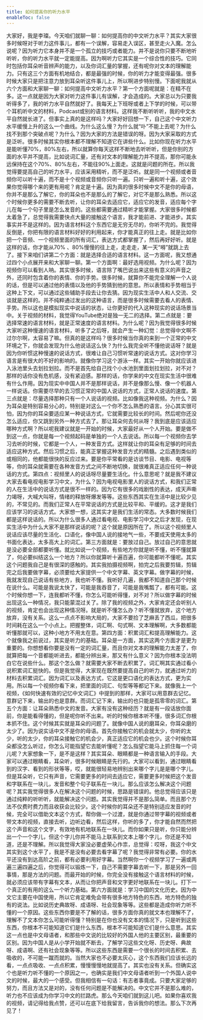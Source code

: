```yaml
---
title: 如何提高你的听力水平
enableToc: false
---
```


大家好，我是李璨。今天咱们就聊一聊：如何提高你的中文听力水平？其实大家很多时候呀对于听力这件事儿，都有一个误解，容易走入误区，甚至走火入魔。怎么说呢？因为听力它本身并不是一个孤立的技巧或者能力。并不是说你只要不断地听听听，你的听力水平就一定能提高。因为啊听力它其实是一个综合性的技巧。它同时包括你耳朵听音辨声的能力，以及你词汇量的掌握，还有呢你对文本的理解能力。只有这三个方面有机地结合，都是最强的时候，你的听力才能变得最强。很多时候大家只是把注意力放到耳朵听这件事儿上，所以啊进步特别慢。下面呢我就从六个方面和大家聊一聊：如何提高中文听力水平？第一个方面呢就是：在精不在多。这一点就是因为大家对听力这件事儿有误解，才会造成的。大家总以为只要我听得多了，我的听力水平自然就好了。我每天上下班呀或者上下学的时候，可以带个耳机听中文的材料，Podcast或别的语言材料。这样我不断听听听，我的中文水平自然就长进了。但事实上真的是这样吗？大家好好回想一下，自己这个中文听力水平缓慢上升的这么一个曲线。为什么这么慢？为什么就“卟”不能上去呢？为什么找不到那个突破点呢？为什么？因为大家的方法是错误的呀。因为大家采取的方式是泛听。很多时候其实你根本都不理解不知道它在讲些什么。比如你现在听力水平是能听懂70%，80%左右，所以就算你每天这样不断地去听听听，但是你别的方面的水平并不提高，比如说词汇量，还有对文本的理解能力并不提高，那你可能永远保持在这个70%、80%左右，不能往90%上面走。这就是问题的所在。所以我觉得要提高自己的听力水平，应该采用精听，而不是泛听。就是同一个视频或者音频你可以听十遍，而不是十个视频或音频你只听一遍。只听一遍和听十遍，这个效果你觉得哪个来的更有用呢？肯定是十遍。因为真的很多时候中文不是你的母语，你并不是那么了解它，你的耳朵也不是那么的了解它，对它不是那么熟悉。所以这个时候你更多的需要不断去听，让你的耳朵去适应它，适应它的发音，适应每个字儿在每一个句子里是怎么发音的。这些都需要通过精听才能掌握。大家很多时候都太着急了，总觉得我需要快点大量的接触这个语言，我才能前进、才能进步。其实事实并不是这样的。因为语言材料这个东西它是无穷无尽的，你听不完的。我觉得反倒是，你把有限的语言材料好好的利用起来，你才能真正的往上走。就是比如你把一个音频、一个视频里面的所有词汇，表达方式都掌握了，然后再好好听。就是这样的话，你才能从70% 、80%慢慢的往上走，走走走，某一天“嘚”就跳上去了。接下来咱们讲第二个方面：就是选择合适的语言材料。这一方面呢，我又想通过四个小点展开来和大家聊一聊。第一个方面啊：最好选用视频。为什么呢？因为视频你可以看到人呐。其实很多时候，语言除了嘴巴说出来这些有意义的声音之外，还同时包含着你的表情、你的手势。很多时候，就算你不能完全理解一个人说的话，但是可以通过他的表情以及他的手势猜到他的意思。所以表情和手势相当于这种上下文，可以通过这些辅助手段去让你去猜。因为现实生活中人和人交流、交谈就是这样的。并不纯粹通过发出的这种语言，而是很多时候需要去看人的表情、手势。所以这也是模拟现实中说话的状态，让你更好的代入这种现实的说话场景当中。关于视频的材料，我觉得YouTube绝对是独一无二的选择。第二点就是：要选择常速的语言材料，就是正常速度的语言材料。为什么呢？因为我觉得很多时候大家听这种慢速的语言材料，听多了之后呀，就会产生一种幻觉：总觉得中文啊不过尔尔啊，太容易了嘛。但真的是这样吗？很多时候当你真的来到一个正常的中文环境之下，你就会发现为什么他说话这么快？为什么我完全听不懂他说话呀？就是因为你听惯这种慢速的说话方式，很难让自己习惯听常速的说话方式。这对你学习语言是有很大的不好的影响的。就像你学习这个游泳一样。其实一开始你就应该进入泳池里头去划拉划拉。而不是首先给自己找个小水池到里面划拉划拉，对不对？那样的话你没有危机感，没有紧迫感。那样的话，你学来的中文在现实生活中很难有什么作用。因为现实中中国人并不是那样说话，并不是像那么慢、像一个机器人一样说话。你需要尽早的去习惯正常的中国人说话的方式，正常人说话的速度。第三点就是：尽量选择那种只有一个人说话的视频。比如像我这种视频。为什么？因为耳朵是特别容易分心的，特别是对这么一个你不怎么熟悉的语言。分心其实很可怕，因为你的耳朵要适应某一种说话方式，它就需要比较长的时间。然后呢你还没怎么适应，你又跳到另外一种方式去了。那让耳朵何去何从呀？我到底是应该适应哪种方式啊？所以呢我建议就是一开始的时候，大家最好从一个人开始。要是做不到这一点，你就是每一个视频起码是单独的一个人去说话。所以每一个视频你去学习去听的时候，它都是一个人，一种发音方式。这样就让你的耳朵有足够的时间去适应这种方式。然后习惯之后，能真正掌握这种发音方式的精髓。之后遇到类似的或相同的，他都能很快的反应过来。要是你平常看的是访谈节目、电影、电视等等，你的耳朵就需要在各种发音方式之间不断地切换，就很难真正适应任何一种说话的方式。第四点：视频里人的说话呀尽量要生活化。什么意思呢？就是我不建议大家去看电视电影学习中文，为什么？因为电视电影里人的说话方式，和我们正常的人在生活中的说话方式是很不一样的。因为它有很多的戏剧性的表达，成天声嘶力竭呀，大喊大叫呀，情绪的释放呀爆发等等。这些东西其实在生活中是比较少见的，不常见的。而我们正常人在平常说话的方式是比较平和、平缓的。这才是我们应该学习的说话方式。大家想一想，这其实才是我们生活的常态。大多数时候我们都是这样说话的。所以为什么很多人通过看电视、电影学习中文之后才发现，在现实生活中为什么大家不是那样说话的呢？这个就是原因所在了。所以这个视频里人说话应该尽量的生活化、口语化，像中国人说的接地气一些，不要成天使用太多的书面化表达，太多高大上的词汇。第三方面就是：要放过自己。放过自己的意思就是没必要全部都要听懂。就比如说一个视频，有些地方你就是听不懂，听不懂就算了，何必要纠结这么一个地方？所以你就算听十遍百遍，你可能都听不懂呢。其实这个问题我自己是有很深的感触的。其实我拍摄视频啊，拍完之后我要剪辑，剪辑完之后我要做字幕，必须要给大家提供一个中文字幕、英文字幕。做字幕的时候，我就发现自己说话有些地方，我也听不懂。我听好几遍，我都不知道自己那个时候在说什么。可能是我说太快了，可能是我吞音了，可能是我嘴瓢了，都有可能。这个时候你想一下，连我都听不懂，你怎么可能听得懂，对不对？所以做字幕的时候出现这么一种情况，我只能蒙混过关了。除了我的视频之外，大家肯定还会听别人的视频，肯定也会出现这种情况呀。就是听不懂怎么办？听不懂就放弃，这个地方放弃，没有关系。这么一点点不影响大局的，大家不要捡了芝麻丢了西瓜，把很多时间耗在这么一个小点上。把握整体，词汇啊、句式啊、文本理解啊，大多数都能听懂那就可以，这种小地方不用太在意。第四方面：积累词汇和提高理解能力。这个就像我之前说过，其实是听力的基础。耳朵是一方面，其实这两个方面才是更为重要的。你想想看你要是没有一定的词汇量，而且你对文本的理解能力太差了，你就算把每一个音都能听进去，都能分辨出来，那又有什么意义？因为你根本没法明白它在说些什么。那这个怎么做？就需要大家不断去积累了。词汇啊其实通过看小说积累词汇挺快的。但是我觉得，大家现在既然要提高自己的听力，就通过听力的材料去积累词汇。因为词汇以及表达方式，它这是更口语化的表达方式，更为实用。所以每一个视频你看下来，把里面的词汇、句型等等都记下来。就像我上一个视频，《如何快速有效的记忆中文词汇》中提到的那样，大家可以用意群去记忆。意群记下来，输出的也是意群。而词汇记下来，输出的也只能是孤零零的词汇。第五个方面：让耳朵熟悉中文的发音。大家有没有这种经历？就是有一段话放你面前，你是能看得懂的，但是呢你听不出来。听的时候你根本听不懂，很多词汇你根本抓不住。这个时候其实就是耳朵的问题了。就像中国人说的磨耳朵，你耳朵磨的太少了。因为说实话中文不是你的母语。首先你接触它的机会就太少，你听的太少，听的太少，你的耳朵接触它的机会少，真正适应它的机会也少。这个时候你耳朵都没怎么听过，你怎么可能指望它去能听懂呢？怎么指望它能马上抓住每一个词儿呢？大家想象一下，是不是这样？其实耳朵、眼睛都是一种语言输入的手段。大家可以通过眼睛看，耳朵听，很多时候眼睛是先行的。大家可以看到，通过眼睛看到的汉字、看到的形状等等，哎，就能很轻易地辨别出来哪个字儿是是哪个字儿。但是耳朵听，它只有声音，它需要更多的时间去适应它，需要更多时候把这个发音和字联系在一块儿，发音和整个句子联系在一块儿。那么应该怎么解决这个问题呢？其实我觉得很多人在解决这个问题的时候，思路是错误的。他总觉得应该只是通过纯粹的听听听，就能解决这个问题。其实我觉得并不是那么简单。而且那个方法不仅费时费力而且收获会比较少。这个时候你的耳朵还不是特别适应发音的时候，完全可以借助文本这个方式，帮你做一个过渡，就是你通过带字幕的视频或者带文本的视频，直接去听，边听边看，然后这样，你听的多了，你才能自然而然把这个声音和这个文字，有效地有机地联系在一块儿。而你如果只是听，你只能分辨出一个一个字儿，但这个字儿你并不能马上联系到文本上哪个字儿，你还是不知道，还是不理解。所以我觉得大家没必要虚荣心作祟，总觉得：哎呀，我这个中文其实到这个水平了，我是不是没有必要去看字幕了呢？我觉得非常有必要。你的水平还没有到达高阶之前，都有必要利用好字幕。当然啊你一个视频学习了一遍或两遍三遍四遍之后，你觉得可以锻炼一下，自己不需要字幕去听一下，那是另外一回事情，那是方法的问题。而最开始的时候，你完全没有接触这个语言材料的时候，就必须应该带有字幕有文本，从而让你把声音和文字更好地联系在一块儿。打下一个真正的有用的这么一个听力基础。第六方面就是：学习中国的文化历史。因为中文它主要在中国使用，所以它肯定难免会带有很多地方特色的东西，地方特色的独有的说法。比如说历史典故呀、成语呀、社会现象等等。这些都是造成你听力听不懂的一个原因。这些东西你要是不了解的话，很多方面你真的就文本也理解不了，理解不了文本你怎么可能听得懂？特别是在你也没有文本的情况下，只是听到这些东西，你根本不可能知道它们是什么东西，根本不可能知道它们是什么意思。其实这一点也是中文母语者，和那些中文说的比较好的外国人他的主要区别，最重要的区别。因为中国人是从小学开始就不断去，了解学习这些文化呀、历史呀、典故呀、成语啊、还有社会现象等等。所以这些东西是需要一个很长的时间去积累、去吸收的，不可能一蹴而就的。当然大家也不必要太灰心，这个东西我们应该长远的看，一点点吸收、一点点积累，慢慢慢慢地就提高了。其实也没有关系。但确实这个也是听力听不懂的一个原因之一，也确实是我们中文母语者听到一个外国人说中文的时候，最大的一个感受。但我相信有一句话：有志者事竟成。只要大家足够的努力，而且方法又是对的，没有任何问题是不能解决的。中文它并不是那么难的，听力也不应该成为你学习中文的拦路虎。那么今天咱们就到这儿吧。如果你喜欢我的视频，请记得给我点赞，还可以在底下给我留言，告诉我你的想法。那么下次再见了！